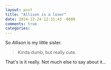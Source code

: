 ```yaml
---
layout: post
title: "Allison is a loser"
date: 2014-12-24 12:31:43 -0600
comments: true
categories: 
---
```

So *Allison* is my little sister. 

<blockquote>
Kinda dumb, but really cute. 
</blockquote>

That's is it really. Not much else to say about it...